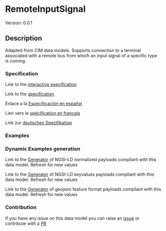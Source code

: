 # RemoteInputSignal
Version: 0.0.1

## Description 

Adapted from CIM data models. Supports connection to a terminal associated with a remote bus from which an input signal of a specific type is coming.
### Specification

Link to the [interactive specification](https://swagger.lab.fiware.org/?url=https://github.com/smart-data-models/dataModel.EnergyCIM/blob/master/RemoteInputSignal/swagger.yaml)

Link to the [specification](https://github.com/smart-data-models/dataModel.EnergyCIM/blob/master/RemoteInputSignal/doc/spec.md)

Enlace a la [Especificación en español](https://github.com/smart-data-models/dataModel.EnergyCIM/blob/master/RemoteInputSignal/doc/spec_ES.md)

Lien vers le [spécification en français](https://github.com/smart-data-models/dataModel.EnergyCIM/blob/master/RemoteInputSignal/doc/spec_FR.md)

Link zur [deutschen Spezifikation](https://github.com/smart-data-models/dataModel.EnergyCIM/blob/master/RemoteInputSignal/doc/spec_DE.md)
### Examples
### Dynamic Examples generation

Link to the [Generator](https://smartdatamodels.org/extra/ngsi-ld_generator.php?schemaUrl=https://raw.githubusercontent.com/smart-data-models/dataModel.EnergyCIM/master/RemoteInputSignal/schema.json&email=info@smartdatamodels.org) of NGSI-LD normalized payloads compliant with this data model. Refresh for new values

Link to the [Generator](https://smartdatamodels.org/extra/ngsi-ld_generator_keyvalues.php?schemaUrl=https://raw.githubusercontent.com/smart-data-models/dataModel.EnergyCIM/master/RemoteInputSignal/schema.json&email=info@smartdatamodels.org) of NGSI-LD keyvalues payloads compliant with this data model. Refresh for new values

Link to the [Generator](https://smartdatamodels.org/extra/geojson_features_generator_v1.0.php?schemaUrl=https://raw.githubusercontent.com/smart-data-models/dataModel.EnergyCIM/master/RemoteInputSignal/schema.json&email=info@smartdatamodels.org) of geojson feature format payloads compliant with this data model. Refresh for new values
### Contribution

 If you have any issue on this data model you can raise an [issue](https://github.com/smart-data-models/dataModel.EnergyCIM/issues)  or contribute with a [PR](https://github.com/smart-data-models/dataModel.EnergyCIM/pulls)
